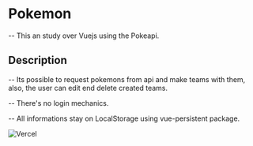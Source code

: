 # Pokemon

-- This an study over Vuejs using the Pokeapi.

## Description

-- Its possible to request pokemons from api and make teams with them, also, the user can edit end delete created teams.

-- There's no login mechanics.

-- All informations stay on LocalStorage using vue-persistent package.

![Vercel](https://vercelbadge.vercel.app/api/[leoalexdeveloper]/[https://github.com/leoalexdeveloper/pokemon/])
